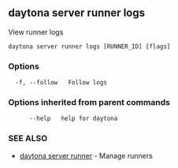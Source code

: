 ## daytona server runner logs

View runner logs

```
daytona server runner logs [RUNNER_ID] [flags]
```

### Options

```
  -f, --follow   Follow logs
```

### Options inherited from parent commands

```
      --help   help for daytona
```

### SEE ALSO

* [daytona server runner](daytona_server_runner.md)	 - Manage runners

